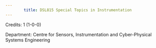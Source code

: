 ```yaml
---
        title: DSL815 Special Topics in Instrumentation
---
```

Credits: 1 (1-0-0)

Department: Centre for Sensors, Instrumentation and Cyber-Physical Systems Engineering

